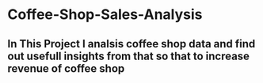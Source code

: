 # Coffee-Shop-Sales-Analysis

## In This Project I analsis coffee shop data and  find out usefull insights from that so that to increase revenue of coffee shop
 
